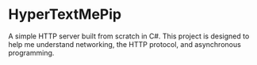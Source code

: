# HyperTextMePip
A simple HTTP server built from scratch in C#. This project is designed to help me understand networking, the HTTP protocol, and asynchronous programming.
